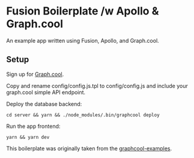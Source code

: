 # Fusion Boilerplate /w Apollo & Graph.cool

An example app written using Fusion, Apollo, and Graph.cool.

## Setup

Sign up for [Graph.cool](http://graph.cool).

Copy and rename config/config.js.tpl to config/config.js and include your graph.cool simple API endpoint.

Deploy the database backend:

```
cd server && yarn && ./node_modules/.bin/graphcool deploy
```

Run the app frontend:
```
yarn && yarn dev
```

This boilerplate was originally taken from the [graphcool-examples](https://github.com/graphcool-examples/react-graphql/tree/master/authentication-with-email-and-apollo).